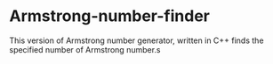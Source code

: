 # Armstrong-number-finder
This version of Armstrong number generator, written in C++ finds the specified number of Armstrong number.s

